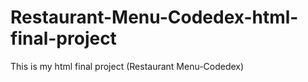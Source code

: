 # Restaurant-Menu-Codedex-html-final-project
This is my html final project  (Restaurant Menu-Codedex)

